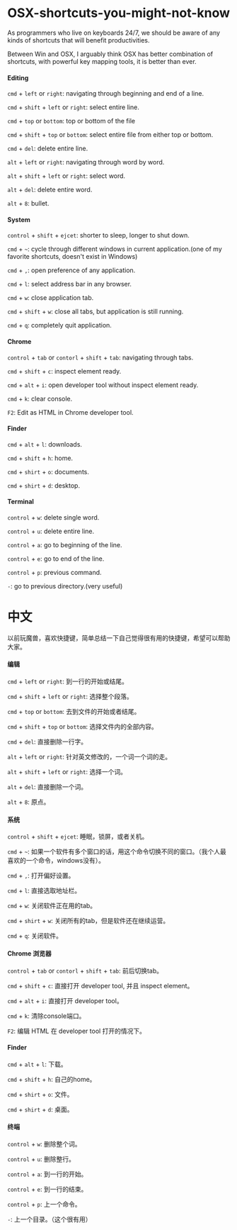 # OSX-shortcuts-you-might-not-know
As programmers who live on keyboards 24/7, we should be aware of any kinds of shortcuts that will benefit productivities.

Between Win and OSX, I arguably think OSX has better combination of shortcuts, with powerful key mapping tools, it is better than ever.

#### Editing

`cmd` + `left` or `right`: navigating through beginning and end of a line.

`cmd` + `shift` + `left` or `right`: select entire line.

`cmd` + `top` or `bottom`: top or bottom of the file

`cmd` + `shift` + `top` or `bottom`: select entire file from either top or bottom.

`cmd` + `del`: delete entire line.

`alt` + `left` or `right`: navigating through word by word.

`alt` + `shift` + `left` or `right`: select word.

`alt` + `del`: delete entire word.

`alt` + `8`: bullet.

#### System

`control` + `shift` + `ejcet`: shorter to sleep, longer to shut down.

`cmd` + `~`: cycle through different windows in current application.(one of my favorite shortcuts, doesn't exist in Windows)

`cmd` + `,`: open preference of any application.

`cmd` + `l`: select address bar in any browser.

`cmd` + `w`: close application tab.

`cmd` + `shift` + `w`: close all tabs, but application is still running.

`cmd` + `q`: completely quit application.

#### Chrome

`control` + `tab` or `contorl` + `shift` + `tab`: navigating through tabs.

`cmd` + `shift` + `c`: inspect element ready.

`cmd` + `alt` + `i`: open developer tool without inspect element ready.

`cmd` + `k`: clear console.

`F2`: Edit as HTML in Chrome developer tool.

#### Finder

`cmd` + `alt` + `l`: downloads.

`cmd` + `shift` + `h`: home.

`cmd` + `shirt` + `o`: documents.

`cmd` + `shirt` + `d`: desktop.

#### Terminal

`control` + `w`: delete single word.

`control` + `u`: delete entire line.

`control` + `a`: go to beginning of the line.

`control` + `e`: go to end of the line.

`control` + `p`: previous command.

`-`: go to previous directory.(very useful)

# 中文

以前玩魔兽，喜欢快捷键，简单总结一下自己觉得很有用的快捷键，希望可以帮助大家。 

#### 编辑

`cmd` + `left` or `right`: 到一行的开始或结尾。

`cmd` + `shift` + `left` or `right`: 选择整个段落。

`cmd` + `top` or `bottom`: 去到文件的开始或者结尾。

`cmd` + `shift` + `top` or `bottom`: 选择文件内的全部内容。

`cmd` + `del`: 直接删除一行字。

`alt` + `left` or `right`: 针对英文修改的，一个词一个词的走。

`alt` + `shift` + `left` or `right`: 选择一个词。

`alt` + `del`: 直接删除一个词。

`alt` + `8`: 原点。

#### 系统

`control` + `shift` + `ejcet`: 睡眠，锁屏，或者关机。

`cmd` + `~`: 如果一个软件有多个窗口的话，用这个命令切换不同的窗口。（我个人最喜欢的一个命令，windows没有）。

`cmd` + `,`: 打开偏好设置。

`cmd` + `l`: 直接选取地址栏。

`cmd` + `w`: 关闭软件正在用的tab。

`cmd` + `shirt` + `w`: 关闭所有的tab，但是软件还在继续运营。

`cmd` + `q`: 关闭软件。

#### Chrome 浏览器

`control` + `tab` or `contorl` + `shift` + `tab`: 前后切换tab。

`cmd` + `shift` + `c`: 直接打开 developer tool, 并且 inspect element。

`cmd` + `alt` + `i`: 直接打开 developer tool。

`cmd` + `k`: 清除console端口。

`F2`: 编辑 HTML 在 developer tool 打开的情况下。

#### Finder

`cmd` + `alt` + `l`: 下载。

`cmd` + `shift` + `h`: 自己的home。

`cmd` + `shirt` + `o`: 文件。

`cmd` + `shirt` + `d`: 桌面。

#### 终端

`control` + `w`: 删除整个词。

`control` + `u`: 删除整行。

`control` + `a`: 到一行的开始。

`control` + `e`: 到一行的结束。

`control` + `p`: 上一个命令。

`-`: 上一个目录。（这个很有用）

